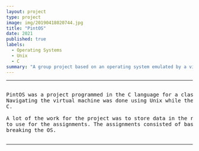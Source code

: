```yaml
---
layout: project
type: project
image: img/20190418020744.jpg
title: "PintOS"
date: 2021
published: true
labels:
  - Operating Systems
  - Unix
  - C
summary: "A group project based on an operating system emulated by a virtual machine."
---
```

<hr>

<pre>

PintOS was a project programmed in the C language for a class. The OS was situated in a virtual machine using Unbuntu.
Navigating the virtual machine was done using Unix while the programming of the PintOS for the assignments was done using
C. 

A lot of the work for the project was to store data in the right places. The virtual machine was allocated 4gb from my hardware
to use for the assignments. The assignments consisted of basic computing and storing the data in the right places without
breaking the OS.

</pre>

<hr>
